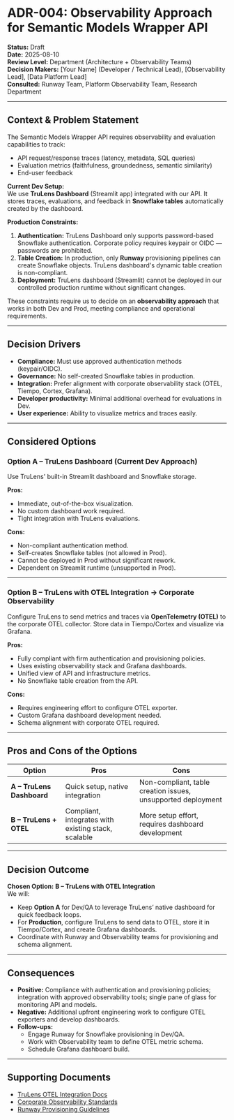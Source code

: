 # ADR-004: Observability Approach for Semantic Models Wrapper API

**Status:** Draft  
**Date:** 2025-08-10  
**Review Level:** Department (Architecture + Observability Teams)  
**Decision Makers:** [Your Name] (Developer / Technical Lead), [Observability Lead], [Data Platform Lead]  
**Consulted:** Runway Team, Platform Observability Team, Research Department  

---

## Context & Problem Statement

The Semantic Models Wrapper API requires observability and evaluation capabilities to track:
- API request/response traces (latency, metadata, SQL queries)
- Evaluation metrics (faithfulness, groundedness, semantic similarity)
- End-user feedback

**Current Dev Setup:**  
We use **TruLens Dashboard** (Streamlit app) integrated with our API. It stores traces, evaluations, and feedback in **Snowflake tables** automatically created by the dashboard.

**Production Constraints:**
1. **Authentication:** TruLens Dashboard only supports password-based Snowflake authentication. Corporate policy requires keypair or OIDC — passwords are prohibited.
2. **Table Creation:** In production, only **Runway** provisioning pipelines can create Snowflake objects. TruLens dashboard's dynamic table creation is non-compliant.
3. **Deployment:** TruLens dashboard (Streamlit) cannot be deployed in our controlled production runtime without significant changes.

These constraints require us to decide on an **observability approach** that works in both Dev and Prod, meeting compliance and operational requirements.

---

## Decision Drivers

- **Compliance:** Must use approved authentication methods (keypair/OIDC).  
- **Governance:** No self-created Snowflake tables in production.  
- **Integration:** Prefer alignment with corporate observability stack (OTEL, Tiempo, Cortex, Grafana).  
- **Developer productivity:** Minimal additional overhead for evaluations in Dev.  
- **User experience:** Ability to visualize metrics and traces easily.

---

## Considered Options

### Option A – TruLens Dashboard (Current Dev Approach)
Use TruLens' built-in Streamlit dashboard and Snowflake storage.

**Pros:**
- Immediate, out-of-the-box visualization.
- No custom dashboard work required.
- Tight integration with TruLens evaluations.

**Cons:**
- Non-compliant authentication method.
- Self-creates Snowflake tables (not allowed in Prod).
- Cannot be deployed in Prod without significant rework.
- Dependent on Streamlit runtime (unsupported in Prod).

---

### Option B – TruLens with OTEL Integration → Corporate Observability
Configure TruLens to send metrics and traces via **OpenTelemetry (OTEL)** to the corporate OTEL collector. Store data in Tiempo/Cortex and visualize via Grafana.

**Pros:**
- Fully compliant with firm authentication and provisioning policies.
- Uses existing observability stack and Grafana dashboards.
- Unified view of API and infrastructure metrics.
- No Snowflake table creation from the API.

**Cons:**
- Requires engineering effort to configure OTEL exporter.
- Custom Grafana dashboard development needed.
- Schema alignment with corporate OTEL required.

---

## Pros and Cons of the Options

| Option | Pros | Cons |
|--------|------|------|
| **A – TruLens Dashboard** | Quick setup, native integration | Non-compliant, table creation issues, unsupported deployment |
| **B – TruLens + OTEL** | Compliant, integrates with existing stack, scalable | More setup effort, requires dashboard development |

---

## Decision Outcome

**Chosen Option:** **B – TruLens with OTEL Integration**  
We will:
- Keep **Option A** for Dev/QA to leverage TruLens’ native dashboard for quick feedback loops.
- For **Production**, configure TruLens to send data to OTEL, store it in Tiempo/Cortex, and create Grafana dashboards.
- Coordinate with Runway and Observability teams for provisioning and schema alignment.

---

## Consequences

- **Positive:** Compliance with authentication and provisioning policies; integration with approved observability tools; single pane of glass for monitoring API and models.  
- **Negative:** Additional upfront engineering work to configure OTEL exporters and develop dashboards.  
- **Follow-ups:**  
  - Engage Runway for Snowflake provisioning in Dev/QA.  
  - Work with Observability team to define OTEL metric schema.  
  - Schedule Grafana dashboard build.

---

## Supporting Documents

- [TruLens OTEL Integration Docs](https://www.trulens.org)  
- [Corporate Observability Standards](/link/to/internal/standards)  
- [Runway Provisioning Guidelines](/link/to/internal/runway-docs)  
